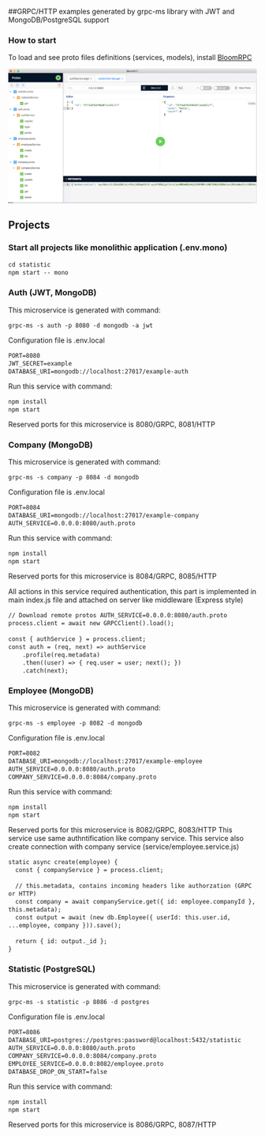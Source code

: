 ##GRPC/HTTP examples generated by grpc-ms library with JWT and MongoDB/PostgreSQL support

### How to start

To load and see proto files definitions (services, models), install 
[BloomRPC](https://github.com/uw-labs/bloomrpc)

![Screenshot](example.png)

## Projects

### Start all projects like monolithic application (.env.mono)
    cd statistic
    npm start -- mono

### Auth (JWT, MongoDB)

This microservice is generated with command:
    
    grpc-ms -s auth -p 8080 -d mongodb -a jwt

Configuration file is .env.local
    
    PORT=8080
    JWT_SECRET=example
    DATABASE_URI=mongodb://localhost:27017/example-auth

Run this service with command:

    npm install
    npm start

Reserved ports for this microservice is 8080/GRPC, 8081/HTTP

### Company (MongoDB)

This microservice is generated with command:

    grpc-ms -s company -p 8084 -d mongodb

Configuration file is .env.local

    PORT=8084
    DATABASE_URI=mongodb://localhost:27017/example-company
    AUTH_SERVICE=0.0.0.0:8080/auth.proto

Run this service with command:

    npm install
    npm start

Reserved ports for this microservice is 8084/GRPC, 8085/HTTP

All actions in this service required authentication, this part is implemented in main index.js file
and attached on server like middleware (Express style)

    // Download remote protos AUTH_SERVICE=0.0.0.0:8080/auth.proto
    process.client = await new GRPCClient().load();  
    
    const { authService } = process.client;
    const auth = (req, next) => authService
        .profile(req.metadata)
        .then((user) => { req.user = user; next(); })
        .catch(next);

### Employee (MongoDB)

This microservice is generated with command:

    grpc-ms -s employee -p 8082 -d mongodb

Configuration file is .env.local

    PORT=8082
    DATABASE_URI=mongodb://localhost:27017/example-employee
    AUTH_SERVICE=0.0.0.0:8080/auth.proto
    COMPANY_SERVICE=0.0.0.0:8084/company.proto

Run this service with command:

    npm install
    npm start

Reserved ports for this microservice is 8082/GRPC, 8083/HTTP
This service use same authntification like company service. This service also create connection with
company service (service/employee.service.js)

    static async create(employee) {
      const { companyService } = process.client;

      // this.metadata, contains incoming headers like authorzation (GRPC or HTTP)
      const company = await companyService.get({ id: employee.companyId }, this.metadata);
      const output = await (new db.Employee({ userId: this.user.id, ...employee, company })).save();

      return { id: output._id };
    }

### Statistic (PostgreSQL)

This microservice is generated with command:

    grpc-ms -s statistic -p 8086 -d postgres

Configuration file is .env.local

    PORT=8086
    DATABASE_URI=postgres://postgres:password@localhost:5432/statistic
    AUTH_SERVICE=0.0.0.0:8080/auth.proto
    COMPANY_SERVICE=0.0.0.0:8084/company.proto
    EMPLOYEE_SERVICE=0.0.0.0:8082/employee.proto
    DATABASE_DROP_ON_START=false

Run this service with command:

    npm install
    npm start

Reserved ports for this microservice is 8086/GRPC, 8087/HTTP
